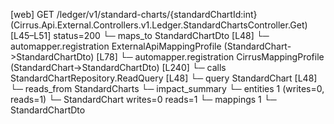 [web] GET /ledger/v1/standard-charts/{standardChartId:int}  (Cirrus.Api.External.Controllers.v1.Ledger.StandardChartsController.Get)  [L45–L51] status=200
  └─ maps_to StandardChartDto [L48]
    └─ automapper.registration ExternalApiMappingProfile (StandardChart->StandardChartDto) [L78]
    └─ automapper.registration CirrusMappingProfile (StandardChart->StandardChartDto) [L240]
  └─ calls StandardChartRepository.ReadQuery [L48]
  └─ query StandardChart [L48]
    └─ reads_from StandardCharts
  └─ impact_summary
    └─ entities 1 (writes=0, reads=1)
      └─ StandardChart writes=0 reads=1
    └─ mappings 1
      └─ StandardChartDto

